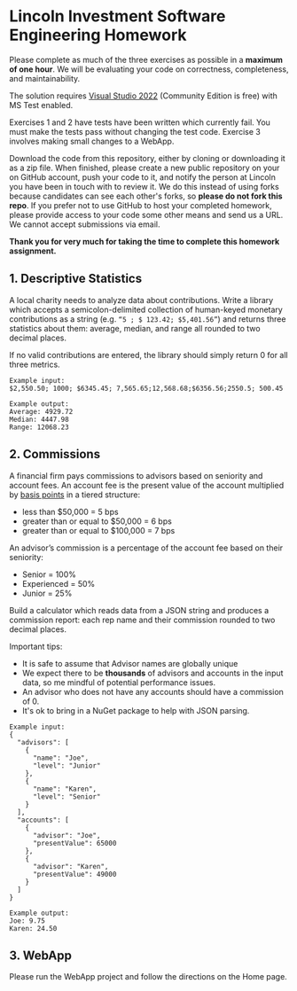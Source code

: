 # Lincoln Investment Software Engineering Homework

Please complete as much of the three exercises as possible in a **maximum of one hour**.  We will be evaluating your code on correctness, completeness, and maintainability.  

The solution requires [Visual Studio 2022](https://www.visualstudio.com/downloads/) (Community Edition is free) with MS Test enabled.

Exercises 1 and 2 have tests have been written which currently fail.  You must make the tests pass without changing the test code.  Exercise 3 involves making small changes to a WebApp.

Download the code from this repository, either by cloning or downloading it as a zip file.  When finished, please create a new public repository on your on GitHub account, push your code to it, and notify the person at Lincoln you have been in touch with to review it.  We do this instead of using forks because candidates can see each other's forks, so **please do not fork this repo**.  If you prefer not to use GitHub to host your completed homework, please provide access to your code some other means and send us a URL.  We cannot accept submissions via email.

**Thank you for very much for taking the time to complete this homework assignment.** 

## 1. Descriptive Statistics

 A local charity needs to analyze data about contributions. Write a library  which accepts a semicolon-delimited collection of human-keyed monetary contributions as a string (e.g. `“5 ; $ 123.42; $5,401.56”`) and returns three statistics about them: average, median, and range all rounded to two decimal places.

If no valid contributions are entered, the library should simply return 0 for all three metrics.

```
Example input:
$2,550.50; 1000; $6345.45; 7,565.65;12,568.68;$6356.56;2550.5; 500.45

Example output:
Average: 4929.72
Median: 4447.98
Range: 12068.23
```

## 2. Commissions
A financial firm pays commissions to advisors based on seniority and account fees. An account fee is the present value of the account multiplied by [basis points](http://www.investopedia.com/terms/b/basispoint.asp) in a tiered structure:

* less than $50,000 = 5 bps
* greater than or equal to $50,000 = 6 bps
* greater than or equal to $100,000 = 7 bps

An advisor’s commission is a percentage of the account fee based on their seniority:

* Senior = 100%
* Experienced = 50%
* Junior = 25%

Build a calculator which reads data from a JSON string and produces a commission report: each rep name and their commission rounded to two decimal places. 

Important tips:
* It is safe to assume that Advisor names are globally unique
* We expect there to be **thousands** of advisors and accounts in the input data, so me mindful of potential performance issues.
* An advisor who does not have any accounts should have a commission of 0.
* It's ok to bring in a NuGet package to help with JSON parsing.

```
Example input:
{
  "advisors": [
    {
      "name": "Joe",
      "level": "Junior"
    },
    {
      "name": "Karen",
      "level": "Senior"
    }
  ],
  "accounts": [
    {
      "advisor": "Joe",
      "presentValue": 65000
    },
    {
      "advisor": "Karen",
      "presentValue": 49000
    }
  ]
}

Example output:
Joe: 9.75
Karen: 24.50
```

## 3. WebApp
Please run the WebApp project and follow the directions on the Home page.